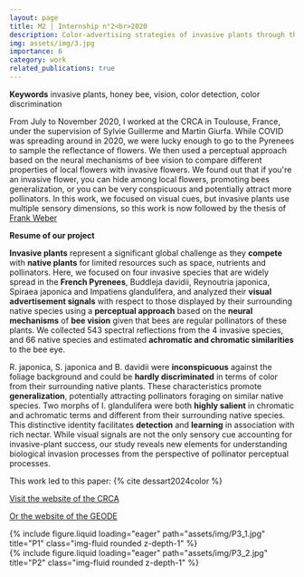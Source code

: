 ```yaml
---
layout: page
title: M2 | Internship n°2<br>2020
description: Color-advertising strategies of invasive plants through the bee eye
img: assets/img/3.jpg
importance: 6
category: work
related_publications: true
---
```

**Keywords** invasive plants, honey bee, vision, color detection, color discrimination

From July to November 2020, I worked at the CRCA in Toulouse, France, under the supervision of Sylvie Guillerme and Martin Giurfa. While COVID was spreading around in 2020, we were lucky enough to go to the Pyrenees to sample the reflectance of flowers. We then used a perceptual approach based on the neural mechanisms of bee vision to compare different properties of local flowers with invasive flowers. We found out that if you're an invasive flower, you can hide among local flowers, promoting bees generalization, or you can be very conspicuous and potentially attract more pollinators. In this work, we focused on visual cues, but invasive plants use multiple sensory dimensions, so this work is now followed by the thesis of [Frank Weber](https://theses.fr/s312048)

**Resume of our project**

**Invasive plants** represent a significant global challenge as they **compete** with **native plants** for limited resources such as space, nutrients and pollinators. Here, we focused on four invasive species that are widely spread in the **French Pyrenees**, Buddleja davidii, Reynoutria japonica, Spiraea japonica and Impatiens glandulifera, and analyzed their **visual advertisement signals** with respect to those displayed by their surrounding native species using a **perceptual approach** based on the **neural mechanisms** of **bee vision** given that bees are regular pollinators of these plants. We collected 543 spectral reflections from the 4 invasive species, and 66 native species and estimated **achromatic and chromatic similarities** to the bee eye.

R. japonica, S. japonica and B. davidii were **inconspicuous** against the foliage background and could be **hardly discriminated** in terms of color from their surrounding native plants. These characteristics promote **generalization**, potentially attracting pollinators foraging on similar native species. Two morphs of I. glandulifera were both **highly salient** in chromatic and achromatic terms and different from their surrounding native species. This distinctive identity facilitates **detection** and **learning** in association with rich nectar. While visual signals are not the only sensory cue accounting for invasive-plant success, our study reveals new elements for understanding biological invasion processes from the perspective of pollinator perceptual processes.

This work led to this paper: {% cite dessart2024color %}

[Visit the website of the CRCA](https://crca.cbi-toulouse.fr/)

[Or the website of the GEODE](https://geode.univ-tlse2.fr/)

<div class="row">
    <div class="col-sm mt-3 mt-md-0">
        {% include figure.liquid loading="eager" path="assets/img/P3_1.jpg" title="P1" class="img-fluid rounded z-depth-1" %}
    </div>
</div>

<div class="row">
    <div class="col-sm mt-3 mt-md-0">
        {% include figure.liquid loading="eager" path="assets/img/P3_2.jpg" title="P2" class="img-fluid rounded z-depth-1" %}
    </div>
</div>
